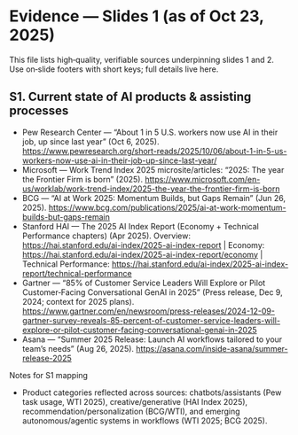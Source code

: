 # Evidence — Slides 1 (as of Oct 23, 2025)

This file lists high‑quality, verifiable sources underpinning slides 1 and 2. Use on‑slide footers with short keys; full details live here.

## S1. Current state of AI products & assisting processes
- Pew Research Center — “About 1 in 5 U.S. workers now use AI in their job, up since last year” (Oct 6, 2025). https://www.pewresearch.org/short-reads/2025/10/06/about-1-in-5-us-workers-now-use-ai-in-their-job-up-since-last-year/
- Microsoft — Work Trend Index 2025 microsite/articles: “2025: The year the Frontier Firm is born” (2025). https://www.microsoft.com/en-us/worklab/work-trend-index/2025-the-year-the-frontier-firm-is-born
- BCG — “AI at Work 2025: Momentum Builds, but Gaps Remain” (Jun 26, 2025). https://www.bcg.com/publications/2025/ai-at-work-momentum-builds-but-gaps-remain
- Stanford HAI — The 2025 AI Index Report (Economy + Technical Performance chapters) (Apr 2025). Overview: https://hai.stanford.edu/ai-index/2025-ai-index-report | Economy: https://hai.stanford.edu/ai-index/2025-ai-index-report/economy | Technical Performance: https://hai.stanford.edu/ai-index/2025-ai-index-report/technical-performance
- Gartner — “85% of Customer Service Leaders Will Explore or Pilot Customer‑Facing Conversational GenAI in 2025” (Press release, Dec 9, 2024; context for 2025 plans). https://www.gartner.com/en/newsroom/press-releases/2024-12-09-gartner-survey-reveals-85-percent-of-customer-service-leaders-will-explore-or-pilot-customer-facing-conversational-genai-in-2025
- Asana — “Summer 2025 Release: Launch AI workflows tailored to your team’s needs” (Aug 26, 2025). https://asana.com/inside-asana/summer-release-2025

Notes for S1 mapping
- Product categories reflected across sources: chatbots/assistants (Pew task usage, WTI 2025), creative/generative (HAI Index 2025), recommendation/personalization (BCG/WTI), and emerging autonomous/agentic systems in workflows (WTI 2025; BCG 2025).